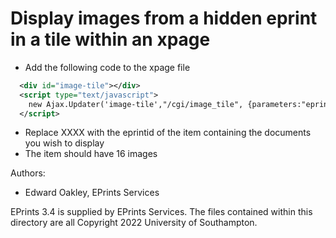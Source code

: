 # Display images from a hidden eprint in a tile within an xpage

- Add the following code to the xpage file  
  
```XML
  <div id="image-tile"></div>
  <script type="text/javascript">
    new Ajax.Updater('image-tile',"/cgi/image_tile", {parameters:"eprint_id=XXXX"});
  </script>
```  

- Replace XXXX with the eprintid of the item containing the documents you wish to display
- The item should have 16 images


Authors:
- Edward Oakley, EPrints Services

EPrints 3.4 is supplied by EPrints Services.
The files contained within this directory are all Copyright 2022 University of Southampton.
